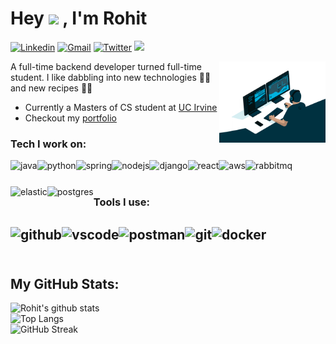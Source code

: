 # Hey <img src="https://raw.githubusercontent.com/MartinHeinz/MartinHeinz/master/wave.gif" width="30px"> , I'm Rohit
[![Linkedin](https://img.shields.io/badge/-LinkedIn-blue?style=flat&logo=Linkedin&logoColor=white)](https://www.linkedin.com/in/rohitvadali/)
[![Gmail](https://img.shields.io/badge/-Gmail-c14438?style=flat&logo=Gmail&logoColor=white)](mailto:srvadali@uci.edu)
[![Twitter](https://img.shields.io/badge/-Twitter-blue?style=flat&logo=Twitter&logoColor=white)](https://twitter.com/meduvadapav)
![](https://komarev.com/ghpvc/?username=enigmavadali&label=Profile%20views&color=0e75b6&style=flat)

<img align="right" alt="GIF" src="https://github.com/enigmavadali/enigmavadali/blob/a876db805d8740ae8dbfcc6e6574fe124c6e473e/assets/developer.gif" width="170px" height="130px" />

A full-time backend developer turned full-time student. I like dabbling into new technologies :technologist: and new recipes :man_cook:
- Currently a Masters of CS student at [UC Irvine](https://mcs.ics.uci.edu/)
- Checkout my [portfolio](https://rohitvadali.netlify.app/)

### Tech I work on:
<a href="https://www.java.com/en/" target="_blank"> <img align="left" src="https://www.vectorlogo.zone/logos/java/java-icon.svg" alt="java" height="42px"/> </a>
<a href="https://www.python.org/" target="_blank"> <img align="left" src="https://www.vectorlogo.zone/logos/python/python-icon.svg" alt="python" height="42px"/> </a>
<a href="https://spring.io/" target="_blank"> <img align="left" src="https://www.vectorlogo.zone/logos/springio/springio-icon.svg" alt="spring" height="42px"/> </a>
<a href="https://nodejs.org/en" target="_blank"> <img align="left" src="https://www.vectorlogo.zone/logos/nodejs/nodejs-icon.svg" alt="nodejs" height="42px"/> </a>
<a href="https://www.djangoproject.com/" target="_blank"> <img align="left" src="https://www.vectorlogo.zone/logos/djangoproject/djangoproject-icon.svg" alt="django" height="42px"/> </a>
<a href="https://react.dev/" target="_blank"> <img align="left" src="https://www.vectorlogo.zone/logos/reactjs/reactjs-icon.svg" alt="react" height="42px"/> </a>
<a href="https://aws.amazon.com/" target="_blank"> <img align="left" src="https://www.vectorlogo.zone/logos/amazon_aws/amazon_aws-icon.svg" alt="aws" height="42px"/> </a>
<a href="https://www.rabbitmq.com/" target="_blank"> <img align="left" src="https://www.vectorlogo.zone/logos/rabbitmq/rabbitmq-icon.svg" alt="rabbitmq" height="42px"/> </a>
<a href="https://www.elastic.co/" target="_blank"> <img align="left" src="https://www.vectorlogo.zone/logos/elastic/elastic-icon.svg" alt="elastic" height="42px"/> </a>
<a href="https://www.postgresql.org/" target="_blank"> <img align="left" src="https://www.vectorlogo.zone/logos/postgresql/postgresql-icon.svg" alt="postgres" height="42px"/> </a>

<br>
<br>

### Tools I use:
<a href="https://github.com" target="_blank"> <img align="left" src="https://www.vectorlogo.zone/logos/github/github-tile.svg" alt="github" height="42px"/> </a>
<a href="https://code.visualstudio.com/" target="_blank"> <img align="left" src="https://www.vectorlogo.zone/logos/visualstudio_code/visualstudio_code-icon.svg" alt="vscode" height="42px"/> </a>
<a href="https://www.postman.com/" target="_blank"> <img align="left" src="https://www.vectorlogo.zone/logos/getpostman/getpostman-icon.svg" alt="postman" height="42px"/> </a>
<a href="https://git-scm.com/" target="_blank"> <img align="left" src="https://www.vectorlogo.zone/logos/git-scm/git-scm-icon.svg" alt="git" height="42px"/> </a>
<a href="https://www.docker.com/" target="_blank"> <img align="left" src="https://www.vectorlogo.zone/logos/docker/docker-tile.svg" alt="docker" height="42px"/> </a>
<br>
<br>
---

## My GitHub Stats:
![Rohit's github stats](https://github-readme-stats.vercel.app/api?username=enigmavadali&show_icons=true&line_height=27&count_private=true&include_all_commits=true&title_color=ffc857&icon_color=8ac926&text_color=daf7dc&bg_color=151515)
<br>
![Top Langs](https://github-readme-stats.vercel.app/api/top-langs/?username=enigmavadali&layout=compact&text_color=daf7dc&bg_color=151515&hide=css,html,php)
<br>
![GitHub Streak](https://github-readme-streak-stats.herokuapp.com/?user=enigmavadali&theme=dark)


